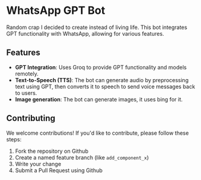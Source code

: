 # WhatsApp GPT Bot

Random crap I decided to create instead of living life. This bot integrates GPT functionality with WhatsApp, allowing for various features.

## Features

- **GPT Integration**: Uses Groq to provide GPT functionality and models remotely.
- **Text-to-Speech (TTS)**: The bot can generate audio by preprocessing text using GPT, then converts it to speech to send voice messages back to users.
- **Image generation**: The bot can generate images, it uses bing for it.

## Contributing

We welcome contributions! If you'd like to contribute, please follow these steps:

1. Fork the repository on Github
2. Create a named feature branch (like `add_component_x`)
3. Write your change
4. Submit a Pull Request using Github
